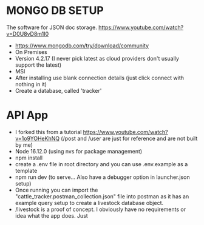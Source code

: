 # MONGO DB SETUP
The software for JSON doc storage.
https://www.youtube.com/watch?v=D0U8vD8m1I0

- https://www.mongodb.com/try/download/community
- On Premises
- Version 4.2.17 (I never pick latest as cloud providers don't usually support the latest)
- MSI
- After installing use blank connection details (just click connect with nothing in it)
- Create a database, called 'tracker'

# API App
- I forked this from a tutorial https://www.youtube.com/watch?v=1o9YOHeKhNQ (/post and /user are just for reference and are not built by me)
- Node 16.12.0 (using nvs for package management)
- npm install
- create a .env file in root directory and you can use .env.example as a template
- npm run dev (to serve... Also have a debugger option in launcher.json setup)
- Once running you can import the "cattle_tracker.postman_collection.json" file into postman as it has an example query setup to create a livestock database object.
- /livestock is a proof of concept. I obviously have no requirements or idea what the app does. Just
